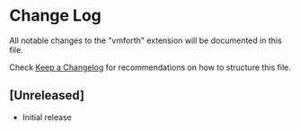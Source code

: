 # Change Log

All notable changes to the "vmforth" extension will be documented in this file.

Check [Keep a Changelog](http://keepachangelog.com/) for recommendations on how to structure this file.

## [Unreleased]

- Initial release